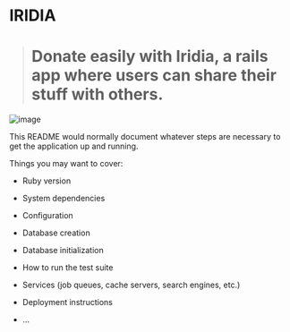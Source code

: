 # IRIDIA
> # Donate easily with Iridia, a rails app where users can share their stuff with others.

![image](https://user-images.githubusercontent.com/72522628/166309797-a7123081-bcf5-4bfb-8c4a-6b794c8cca7b.png)



This README would normally document whatever steps are necessary to get the
application up and running.

Things you may want to cover:

* Ruby version

* System dependencies

* Configuration

* Database creation

* Database initialization

* How to run the test suite

* Services (job queues, cache servers, search engines, etc.)

* Deployment instructions

* ...
